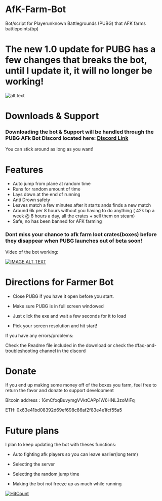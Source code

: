 # AfK-Farm-Bot
Bot/script for Playerunknown Battlegrounds (PUBG) that AFK farms battlepoints(bp)


# The new 1.0 update for PUBG has a few changes that breaks the bot, until I update it, it will no longer be working!

![alt text](https://i.imgur.com/7gAKF2m.gif "Screenshot")

# Downloads & Support

### Downloading the bot & Support will be handled through the PUBG AFk Bot Discord located here: [Discord Link]()

You can stick around as long as you want!


# Features
* Auto jump from plane at random time
* Runs for random amount of time
* Lays down at the end of running
* Anti Drown safety
* Leaves match a few minutes after it starts ands finds a new match
* Around 6k per 8 hours without you having to do anything ( 42k bp a week @ 8 hours a day, all the crates + sell them on steam)
* Safe, no has been banned for AFK farming

### Dont miss your chance to afk farm loot crates(boxes) before they disappear when PUBG launches out of beta soon!


Video of the bot working:

[![IMAGE ALT TEXT](http://img.youtube.com/vi/ypqNNqb01Ng/0.jpg)](http://www.youtube.com/watch?v=ypqNNqb01Ng "Video Title")

# Directions for Farmer Bot

* Close PUBG if you have it open before you start.

* Make sure PUBG is in full screen windowed

* Just click the exe and wait a few seconds for it to load 

* Pick your screen resolution and hit start!

If you have any errors/problems:

Check the Readme file included in the download or check the #faq-and-troubleshooting channel in the discord

# Donate

If you end up making some money off of the boxes you farm, feel free to return the favor and donate to support development

Bitcoin address : 16mCfoqBuvymgVVktCAPp1W6HNL3zoMiFq

ETH: 0x63e41bd08392d69ef698c86af2f83e4e1fcf55a5


# Future plans

I plan to keep updating the bot with theses functions:

* Auto fighting afk players so you can leave earlier(long term) 

* Selecting the server

* Selecting the random jump time 

* Making the bot not freeze up as much while running

[![HitCount](http://hits.dwyl.io/{clintoxen}/{PUBG-Afk-FarmBot}.svg)](http://hits.dwyl.io/{clintoxen}/{PUBG-Afk-FarmBot})
